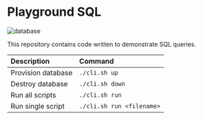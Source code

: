 # Playground SQL

![database]

This repository contains code written to demonstrate SQL queries.

| Description        | Command                   |
|:-------------------|:--------------------------|
| Provision database | `./cli.sh up`             |
| Destroy database   | `./cli.sh down`           |
| Run all scripts    | `./cli.sh run`            |
| Run single script  | `./cli.sh run <filename>` |

[database]: https://img.shields.io/badge/database-postgres-31648C.svg "Postgres database"
